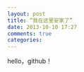 ```yaml
---
layout: post
title: “我在这里安家了”
date: 2013-10-10 17:27
comments: true
categories: 
---
```

hello，github！
